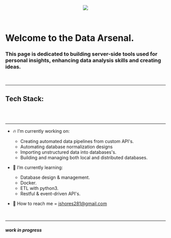 
<p align="center"> 
  <img src="https://user-images.githubusercontent.com/52839097/196304471-f4a4a711-0727-4cab-a4ab-0c465ac4b37b.png"/>
  </p>


<br>

# Welcome to the Data Arsenal. 

### This page is dedicated to building server-side tools used for personal insights, enhancing data analysis skills and creating ideas. 


<br>

-----

## Tech Stack:

<br>


<!--[![Top Langs](https://github-readme-stats.vercel.app/api/top-langs/?username=jshores281&langs_count=8&theme=dark)](https://github.com/anuraghazra/github-readme-stats) -->


<br>

-----


- :fire: I’m currently working on: 
  - Creating automated data pipelines from custom API's.
  - Automating database normalization designs
  - Importing unstructured data into databases's.
  - Building and managing both local and distributed databases.

- 🌱 I’m currently learning: 
  - Database design & management.
  - Docker. 
  - ETL with python3.
  - Restful & event-driven API's.


- :key: How to reach me = jshores281@gmail.com

<br>

--------

##### work in progress

<!--
![Jshores281's GitHub stats](https://github-readme-stats.vercel.app/api?username=jshores281&show_icons=true&theme=dark)
-->








